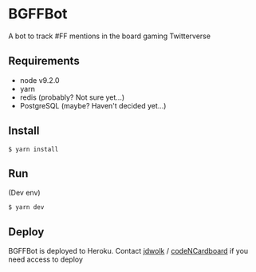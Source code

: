 # BGFFBot

A bot to track #FF mentions in the board gaming Twitterverse

## Requirements

* node v9.2.0
* yarn
* redis (probably? Not sure yet...)
* PostgreSQL (maybe? Haven't decided yet...)

## Install

`$ yarn install`

## Run

(Dev env)

`$ yarn dev`

## Deploy

BGFFBot is deployed to Heroku. Contact [jdwolk](https://github.com/jdwolk) / [codeNCardboard](https://twitter.com/codeNCardboard) if you need access to deploy
